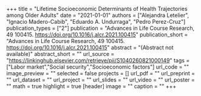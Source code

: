 +++
title = "Lifetime Socioeconomic Determinants of Health Trajectories among Older Adults"
date = "2021-01-01"
authors = ["Alejandra Letelier", "Ignacio Madero-Cabib", "Eduardo A. Undurraga", "Pedro Perez-Cruz"]
publication_types = ["2"]
publication = "Advances in Life Course Research, 49 100415. https://doi.org/10.1016/j.alcr.2021.100415"
publication_short = "Advances in Life Course Research, 49 100415. https://doi.org/10.1016/j.alcr.2021.100415"
abstract = "(Abstract not available)"
abstract_short = ""
url_source = "https://linkinghub.elsevier.com/retrieve/pii/S1040260821000149"
tags = ["Labor market","Social security","Socioeconomic factors"]
url_code = ""
image_preview = ""
selected = false
projects = []
url_pdf = ""
url_preprint = ""
url_dataset = ""
url_project = ""
url_slides = ""
url_video = ""
url_poster = ""
math = true
highlight = true
[header]
image = ""
caption = ""
+++
